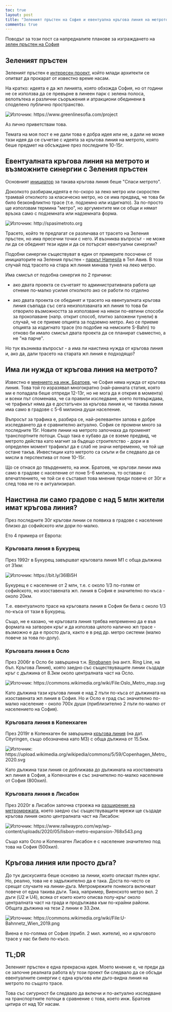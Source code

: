 ```yaml
---
toc: true
layout: post
title: "Зеленият пръстен на София и евентуална кръгова линия на метрото - има ли нещо общо?"
comments: true
---
```

Поводът за този пост са напредналите планове за изграждането на [зелен пръстен на София](https://t.co/N1YQ2shDJX?amp=1)

## Зеленият пръстен

Зеленият пръстен е [интересен проект](https://greenlinesofia.com), който млади архитекти се опитват да прокарат от известно време насам.

На кратко: идеята е да жп линията, която обхожда София, но от години не се използва да се превърне в линеен парк с зелена полоса, велопътека и различни съоръжения и атракциони обединени в споделено публично пространство.

![](https://i.imgur.com/zLRkwcM.png "Източник: https://www.greenlinesofia.com/project")

Аз лично приветствам това.

Темата на моя пост е не дали това е добра идея или не, а дали не може тази идея да се съчетае с идеята за кръгова линия на метрото, която беше предмет на обсъждане през последните 10-15г.

## Евентуалната кръгова линия на метрото и възможните синергии с Зеления пръстен

Основният [инициатор](http://spasimetroto.org/za-metroto-i-negoviya-rastezh.html) за такава кръгова линия беше "Спаси метрото".

Доколкото разбирам,идеята е по-скоро за леко метро или скоростен трамвай отколкото за класическо метро, но се има предвид, че това би било безконфликтно трасе (т.е. подземно или издигнато). За по-просто ще използвам термина "метро", но аргументите ми се общи и нямат връзка само с подземната или надземната форма.

![](http://spasimetroto.org/wp-content/uploads/2013/03/krugova-liniya.jpg "Източник: http://spasimetroto.org")

Трасето, който те предлагат се различава от трасето на Зеления пръстен, но има пресечни точки с него. И възниква въпросът - не може ли да се обединят тези идеи и да се потърсят евентуални синергии?

Подобни синергии съществуват в един от примерите посочени от инициаторите на Зеления пръстен - [паркът Hamesila](https://www.jpost.com/israel-news/tel-aviv-turns-abandoned-railroad-into-modern-linear-park-653800) в Тел Авив. В този случай под трасето на стара жп линия минава тунел на леко метро.

Има смисъл от подобна синергия по 2 причини:

- ако двата проекта се съчетаят то административната работа ще отнеме по-малко усилия отколкото ако се работи по отделно

- ако двата проекта се обединят и трасето на евентуалната кръгова линия съвпада със сега неизползваната жп линия то това би отворило възможността за използване на някои по-евтини способи за прокопаване (напр. открит способ, плитко заложени тунели) в случай, че се приеме опцията за подземно метро. Ако се приеме опцията за издигнато трасе (по подобие на немските S-Bahn) то отново би имало смисъл двата проекта да се планират съвместно, а не "на парче".

Но тук възниква въпросът - а има ли наистина нужда от кръгова линия и, ако да, дали трасето на старата жп линия е подходящо?

## Има ли нужда от кръгова линия на метрото?

Известно е [мнението на инж. Братоев](https://vestnikstroitel.bg/interview/251133_%D0%BF%D1%80%D0%BE%D1%84-%D0%B4-%D1%80-%D0%B8%D0%BD%D0%B6-%D1%81%D1%82%D0%BE%D1%8F%D0%BD-%D0%B1%D1%80%D0%B0%D1%82%D0%BE%D0%B5%D0%B2-%D0%B8%D0%B7%D0%BF-%D0%B4%D0%B8%D1%80%D0%B5%D0%BA%D1%82%D0%BE-2/), че София няма нужда от кръгова линия. Това той го изразявал многократно (най-ранната статия, която ми е попадала беше отпреди 12-13г, но не мога да я открия в момента) и всеки път споменава, че са правили изследване, което потвърждава, че трафикът няма да е достатъчен за кръгова линия и, че такива линии има само в градове с 5-6 милиона души население.

Въпросът за трафика е, разбира се, най-релевантен затова е добре изследването да е сравнително актуално. София се промени много за последните 15г. Новите линии на метрото започнаха да променят транспортните потоци. Също така е хубаво да се вземе предвид, че метрото действа като магнит за бъдещо строителство - дори и в определен момент трафикът да е слаб не значи непременно, че той ще остане такъв. Инвестиции като метрото са скъпи и би следвало да се мисли в перспектива от поне 10-15г.

Що се отнася до твърдението, на инж. Братоев, че кръгови линии има само в градове с население от поне 5-6 милиона, то оставам с впечатлението, че той си е съставил това мнение преди повече от 30г и след това не го е актуализирал.

## Наистина ли само градове с над 5 млн жители имат кръгова линия?

През последните 30г кръгови линии се появиха в градове с население близко до софийското или дори по-малко.

Ето 4 примера от Европа:

### Кръговата линия в Букурещ

През 1992г в Букурещ завършват кръговата линия М1 с обща дължина от 31км:

![](https://i.imgur.com/PtX9xjc.png "Източник: https://bit.ly/36lBi5H")

Букурещ е с население от 2 млн, т.е. с около 1/3 по-голям от софийското, но изоставената жп. линия в София е значително по-къса - около 20км.

Т.е. евентуалното трасе на кръговата линия в София би била с около 1/3 по-къса от тази в Букурещ.

Също, не е казано, че кръговата линия трябва непременно да е във формата на затворен кръг и да използва цялото налично жп трасе - възможно е да е просто дъга, както е в ред др. метро системи (малко повече за това по-долу).

### Кръговата линия в Осло

През 2006г в Осло бе завършена т.н. [Ringbanen](https://en.wikipedia.org/wiki/Ring_Line_(Oslo)) (на англ. Ring Line, на бъл. Кръгова Линия), която заедно със съществуващите линии създаде кръг с дължина от 8.3км около централната част на Осло.

![](https://i.imgur.com/ot5QhQE.png "Източник: https://commons.wikimedia.org/wiki/File:Oslo_Metro_map.svg")

Като дължина тази кръгова линия е над 2 пъти по-къса от дължината на изоставената жп линия в София. Но и Осло е град със значително по-малко население - около 700х души (приблизително 2 пъти по-малко от населението на София).

### Кръговата линия в Копенхаген

През 2019г в Копенхаген бе завършена [кръгова линия](https://en.wikipedia.org/wiki/City_Circle_Line) (на дат. Cityringen, също обозначена като М3) с обща дължина от 15.5км.

![](https://upload.wikimedia.org/wikipedia/commons/5/59/Copenhagen_Metro_2020.svg "Източник: https://upload.wikimedia.org/wikipedia/commons/5/59/Copenhagen_Metro_2020.svg")

Като дължина тази линия се доближава до дължината на изоставената жп линия в София, а Копенхаген е със значително по-малко население от София (800хил).

### Кръговата линия в Лисабон

През 2020г в Лисабон започна строежа на [разширение на метромрежата](https://www.railwaypro.com/wp/contract-awarded-for-lisbon-metro-expansion/), което заедно със съществуващите мрежи ще създаде кръгова линия около централната част на Лисабон:

![](https://www.railwaypro.com/wp/wp-content/uploads/2020/05/lisbon-metro-expansion-768x543.png "Източник: https://www.railwaypro.com/wp/wp-content/uploads/2020/05/lisbon-metro-expansion-768x543.png")

Също като Осло и Копенхаген Лисабон е с население значително под това на София (500хил).

## Кръгова линия или просто дъга?

До тук дискусията беше основно за линии, които описват пълен кръг. Но, реално, това не е задължително да е така. Доста по-често се срещат случаите на линии-дъга. Метромрежите понякога включват повече от една такива дъги. Така, например, Виенското метро вкл. 2 дъги (U2 и U4), всяка от които които описва полу-кръг около централната част на града и продължава към по-крайни райони. Общата дължина на тези 2 линии е 33.2км.

![](https://i.imgur.com/jM5I04H.png "Източник: https://commons.wikimedia.org/wiki/File:U-Bahnnetz_Wien_2019.png")

Виена е по-голяма от София (прибл. 2 мил. жители), но и кръговото трасе у нас би било по-късо.

## TL;DR

Зеленият пръстен е една прекрасна идея. Моето мнение е, че преди да се започне реалната работа в/у този проект би следвало да се обсъди евентуалните синергии с една кръгова или дъго-видна линия на метрото по същото трасе.

Това със сигурност би следвало да включи и по-актуално изследване на транспортните потоци в сравнение с това, което инж. Братоев цитира от над 10г насам.
